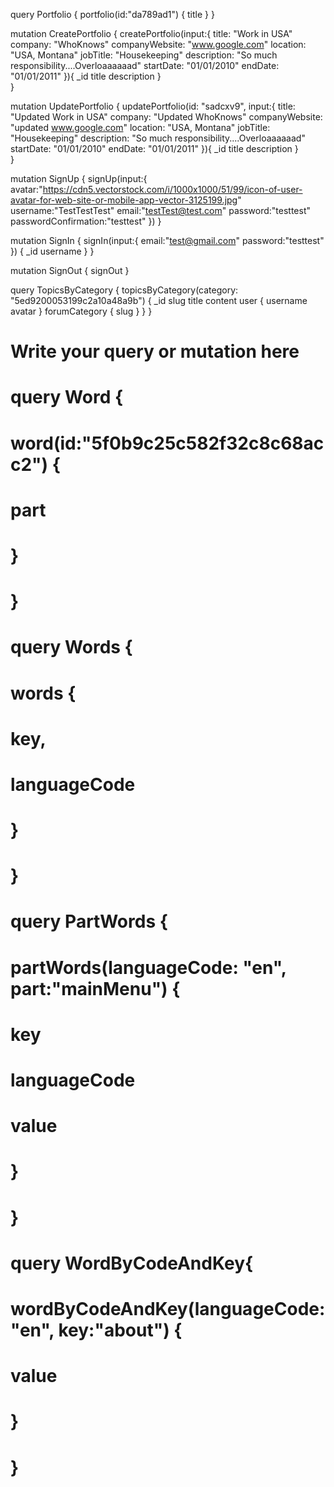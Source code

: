 query Portfolio {
  portfolio(id:"da789ad1") {
    title
    }
}

mutation CreatePortfolio {
	createPortfolio(input:{
    title: "Work in USA"
    company: "WhoKnows"
    companyWebsite: "www.google.com"
    location: "USA, Montana"
    jobTitle: "Housekeeping"
    description: "So much responsibility....Overloaaaaaad"
    startDate: "01/01/2010"
    endDate: "01/01/2011"
  }){
    _id
    title
    description
  }  
}

mutation UpdatePortfolio {
	updatePortfolio(id: "sadcxv9", input:{
    title: "Updated Work in USA"
    company: "Updated WhoKnows"
    companyWebsite: "updated www.google.com"
    location: "USA, Montana"
    jobTitle: "Housekeeping"
    description: "So much responsibility....Overloaaaaaad"
    startDate: "01/01/2010"
    endDate: "01/01/2011"
  }){
    _id
    title
    description
  }  
}

mutation SignUp {
  signUp(input:{
    avatar:"https://cdn5.vectorstock.com/i/1000x1000/51/99/icon-of-user-avatar-for-web-site-or-mobile-app-vector-3125199.jpg"
    username:"TestTestTest"
    email:"testTest@test.com"
    password:"testtest"
    passwordConfirmation:"testtest"
  })
}

mutation SignIn {
  signIn(input:{
    email:"test@gmail.com"
    password:"testtest"
  }) {
    _id
    username
  }
}

mutation SignOut {
  signOut
}

query TopicsByCategory {
    topicsByCategory(category: "5ed9200053199c2a10a48a9b") {
      _id
      slug
      title
      content
    	user {
        username
        avatar
      }
    	forumCategory {
        slug
      }
    }
  }  


# Write your query or mutation here
# query Word {
#   word(id:"5f0b9c25c582f32c8c68acc2") {
#     part
#   }
# }

# query Words {
#   words {
#     key,
#     languageCode
#   }
# }

# query PartWords {
#   partWords(languageCode: "en", part:"mainMenu") {
#     key
#     languageCode
#     value
#   }
# }

# query WordByCodeAndKey{
#   wordByCodeAndKey(languageCode:"en", key:"about") {
#     value
#   }
# }